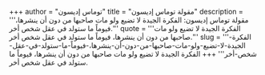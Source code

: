 +++
author = "توماس إديسون"
title = "مقولة توماس إديسون"
description = '''مقولة توماس إديسون: الفكرة الجيدة لا تضيع ولو مات صاحبها من دون أن ينشرها، فيوماً ما ستولد في عقل شخص أخر.'''
quote = '''الفكرة الجيدة لا تضيع ولو مات صاحبها من دون أن ينشرها، فيوماً ما ستولد في عقل شخص أخر.'''
slug = '''الفكرة-الجيدة-لا-تضيع-ولو-مات-صاحبها-من-دون-أن-ينشرها،-فيوماً-ما-ستولد-في-عقل-شخص-أخر'''
+++
الفكرة الجيدة لا تضيع ولو مات صاحبها من دون أن ينشرها، فيوماً ما ستولد في عقل شخص أخر.
